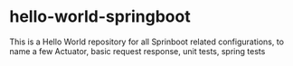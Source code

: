 # hello-world-springboot
This is a Hello World repository for all Sprinboot related configurations, to name a few Actuator, basic request response, unit tests, spring tests

